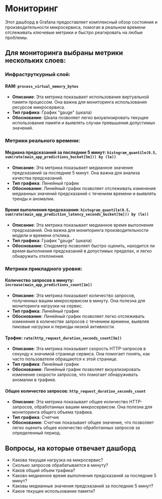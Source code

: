 # Мониторинг

Этот дашборд в Grafana предоставляет комплексный обзор состояния и производительности микросервиса, помогая в реальном времени отслеживать ключевые метрики и быстро реагировать на любые проблемы.

## Для мониторинга выбраны метрики нескольких слоев:

### Инфраструткурный слой:
#### **RAM**: `process_virtual_memory_bytes`
- **Описание**: Эта метрика показывает использование виртуальной памяти процессом. Она важна для мониторинга использования ресурсов микросервиса.
- **Тип графика**: График "gauge" (шкала)
- **Обоснование**: Шкала позволяет легко визуализировать текущее использование памяти и выявлять случаи превышения допустимых значений.

### Метрики реального времени:
#### **Медиана предсказаний за последние 5 минут**: `histogram_quantile(0.5, sum(rate(main_app_predictions_bucket[5m])) by (le))`
- **Описание**: Эта метрика показывает медианное значение предсказаний за последние 5 минут. Она важна для анализа качества предсказаний.
- **Тип графика**: Линейный график
- **Обоснование**: Линейный график позволяет отслеживать изменения медианных значений предсказаний с течением времени и выявлять тренды и аномалии.

#### **Время выполнения предсказания**: `histogram_quantile(0.5, sum(rate(main_app_prediction_latency_seconds_bucket[5m])) by (le))`
- **Описание**: Эта метрика показывает медианное время выполнения предсказаний. Она важна для мониторинга производительности модели и времени отклика.
- **Тип графика**: График "gauge" (шкала)
- **Обоснование**: Спидометр позволяет быстро оценить, находится ли время выполнения предсказаний в допустимых пределах, и легко обнаружить отклонения.

### Метрики прикладного уровня:
#### **Количество запросов в минуту**: `increase(main_app_predictions_count[1m])`
- **Описание**: Эта метрика показывает количество запросов, полученных вашим микросервисом в минуту. Она полезна для мониторинга нагрузки на сервис.
- **Тип графика**: Линейный график
- **Обоснование**: Линейный график позволяет легко отслеживать изменения в количестве запросов с течением времени, выявляя пиковые нагрузки и периоды низкой активности.
#### **Трафик**: `rate(http_request_duration_seconds_count[5m])`
- **Описание**: Эта метрика показывает скорость HTTP-запросов в секунду к значимой странице сервиса. Она помогает понять, как часто пользователи обращаются к этой странице.
- **Тип графика**: Линейный график
- **Обоснование**: Линейный график позволяет визуализировать изменение скорости запросов, что помогает обнаруживать аномалии в трафике.
#### **Общее количество запросов**: `http_request_duration_seconds_count`
- **Описание**: Эта метрика показывает общее количество HTTP-запросов, обработанных вашим микросервисом. Она полезна для мониторинга общего объема трафика.
- **Тип графика**: Счетчик
- **Обоснование**: Счетчик показывает общее значение, что позволяет легко оценить общее количество обработанных запросов за определенный период.

## Вопросы, на которые отвечает дашборд
- Какова текущая нагрузка на микросервис?
- Сколько запросов обрабатывается в минуту?
- Каков общий объем трафика?
- Каково медианное время выполнения предсказаний за последние 5 минут?
- Каковы медианные значения предсказаний за последние 5 минут?
- Какое текущее использование памяти?
